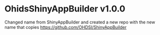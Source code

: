 OhidsShinyAppBuilder v1.0.0
=============================
Changed name from ShinyAppBuilder and created a new repo with the new name that copies https://github.com/OHDSI/ShinyAppBuilder